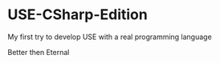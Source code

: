 # USE-CSharp-Edition
My first try to develop USE with a real programming language

Better then Eternal
